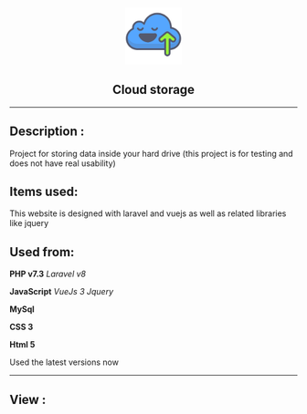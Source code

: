 <p align="center"><a target="_blank"><img src="./public/data/icon/3813347461559033170-128 (1).png" width="100"></a></p>
<h2 align="center">Cloud storage</h2>

----------------

## Description :

Project for storing data inside your hard drive (this project is for testing and does not have real usability)

## Items used:

This website is designed with laravel and vuejs as well as related libraries like jquery

## Used from:

**PHP v7.3**
_Laravel v8_

**JavaScript**
_VueJs 3_
_Jquery_

**MySql**

**CSS 3**

**Html 5**

Used the latest versions now

<hr>

## View :


